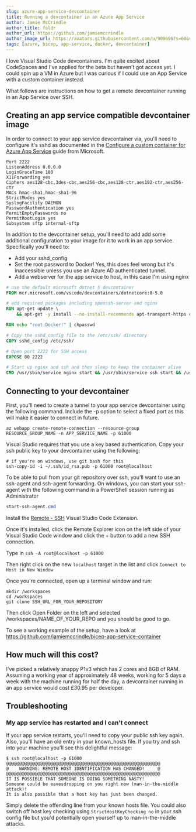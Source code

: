 ```yaml
---
slug: azure-app-service-devcontainer
title: Running a devcontainer in an Azure App Service
author: Jamie McCrindle
author_title: foldr
author_url: https://github.com/jamiemccrindle
author_image_url: https://avatars.githubusercontent.com/u/909696?s=60&v=4
tags: [azure, bicep, app-service, docker, devcontainer]
---
```


I love Visual Studio Code devcontainers. I'm quite excited about CodeSpaces and I've applied for the beta but haven't got access yet. I could spin up a VM in Azure but I was curious if I could use an App Service with a custom container instead. 

What follows are instructions on how to get a remote devcontainer running in an App Service over SSH.

## Creating an app service compatible devcontainer image

In order to connect to your app service devcontainer via, you'll need to configure it's sshd as documented in the [Configure a custom container for Azure App Service](https://docs.microsoft.com/en-us/azure/app-service/configure-custom-container?pivots=container-linux#detect-https-session) guide from Microsoft.

```sshd_config
Port 2222
ListenAddress 0.0.0.0
LoginGraceTime 180
X11Forwarding yes
Ciphers aes128-cbc,3des-cbc,aes256-cbc,aes128-ctr,aes192-ctr,aes256-ctr
MACs hmac-sha1,hmac-sha1-96
StrictModes yes
SyslogFacility DAEMON
PasswordAuthentication yes
PermitEmptyPasswords no
PermitRootLogin yes
Subsystem sftp internal-sftp
```

In addition to the devcontainer setup, you'll need to add add some additional configuration to your image for it to work in an app service. Specifically you'll need to:

* Add your sshd_config
* Set the root password to Docker! Yes, this does feel wrong but it's inaccessible unless you use an Azure AD authenticated tunnel.
* Add a webserver for the app service to host, in this case I'm using nginx

```dockerfile
# use the default microsoft dotnet 5 devcontainer
FROM mcr.microsoft.com/vscode/devcontainers/dotnetcore:0-5.0

# add required packages including openssh-server and nginx
RUN apt-get update \
    && apt-get -y install --no-install-recommends apt-transport-https curl ca-certificates lsb-release gnupg2 openssh-server nginx

RUN echo "root:Docker!" | chpasswd

# Copy the sshd_config file to the /etc/ssh/ directory
COPY sshd_config /etc/ssh/

# Open port 2222 for SSH access
EXPOSE 80 2222

# Start up nginx and ssh and then sleep to keep the container alive
CMD /usr/sbin/service nginx start && /usr/sbin/service ssh start && /usr/bin/sleep infinity
```

## Connecting to your devcontainer

First, you'll need to create a tunnel to your app service devcontainer using the following command. Include the -p option to select a fixed port as this will make it easier to connect in future.

```shell
az webapp create-remote-connection --resource-group RESOURCE_GROUP_NAME -n APP_SERVICE_NAME -p 61000
```

Visual Studio requires that you use a key based authentication. Copy your ssh public key to your devcontainer using the following:

```shell
# if you're on windows, use git bash for this
ssh-copy-id -i ~/.ssh/id_rsa.pub -p 61000 root@localhost
```

To be able to pull from your git repository over ssh, you'll want to use an ssh-agent and ssh-agent forwarding. On windows, you can start your ssh-agent with the following command in a PowerShell session running as Administrator

```PowerShell
start-ssh-agent.cmd
```

Install the [Remote - SSH](https://marketplace.visualstudio.com/items?itemName=ms-vscode-remote.remote-ssh) Visual Studio Code Extension.

Once it's installed, click the Remote Explorer icon on the left side of your Visual Studio Code window and click the + button to add a new SSH connection.

Type in `ssh -A root@localhost -p 61000`

Then right click on the new `localhost` target in the list and click `Connect to Host in New Window`

Once you're connected, open up a terminal window and run:

```shell
mkdir /workspaces
cd /workspaces
git clone SSH_URL_FOR_YOUR_REPOSITORY
```

Then click Open Folder on the left and selected /workspaces/NAME_OF_YOUR_REPO and you should be good to go.

To see a working example of the setup, have a look at https://github.com/jamiemccrindle/bicep-app-service-container

## How much will this cost?

I've picked a relatively snappy P1v3 which has 2 cores and 8GB of RAM. Assuming a working year of approximately 48 weeks, working for 5 days a week with the machine running for half the day, a devcontainer running in an app service would cost £30.95 per developer.

## Troubleshooting

### My app service has restarted and I can't connect

If your app service restarts, you'll need to copy your public ssh key again. Also, you'll have an old entry in your known_hosts file. If you try and ssh into your machine you'll see this delightful message:

```shell
$ ssh root@localhost -p 61000
@@@@@@@@@@@@@@@@@@@@@@@@@@@@@@@@@@@@@@@@@@@@@@@@@@@@@@@@@@@
@    WARNING: REMOTE HOST IDENTIFICATION HAS CHANGED!     @
@@@@@@@@@@@@@@@@@@@@@@@@@@@@@@@@@@@@@@@@@@@@@@@@@@@@@@@@@@@
IT IS POSSIBLE THAT SOMEONE IS DOING SOMETHING NASTY!
Someone could be eavesdropping on you right now (man-in-the-middle attack)!
It is also possible that a host key has just been changed.
```

Simply delete the offending line from your known hosts file. You could also switch off host key checking using `StrictHostKeyChecking no` in your ssh config file but you'd potentially open yourself up to man-in-the-middle attacks.